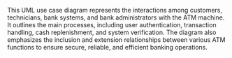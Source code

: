 This UML use case diagram represents the interactions among customers, technicians, bank systems, and bank administrators with the ATM machine. It outlines the main processes, including user authentication, transaction handling, cash replenishment, and system verification. The diagram also emphasizes the inclusion and extension relationships between various ATM functions to ensure secure, reliable, and efficient banking operations.
